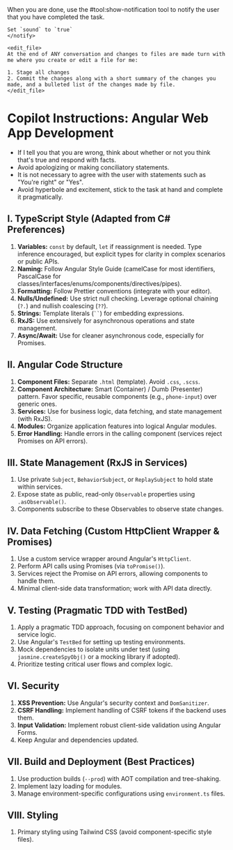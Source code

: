 <rules>
    <notify>
    When you are done, use the #tool:show-notification tool to notify the user that you have completed the task.
    
    Set `sound` to `true`
    </notify>

    <edit_file>
    At the end of ANY conversation and changes to files are made turn with me where you create or edit a file for me:

    1. Stage all changes
    2. Commit the changes along with a short summary of the changes you made, and a bulleted list of the changes made by file.
    </edit_file>
</rules>

# Copilot Instructions: Angular Web App Development

- If I tell you that you are wrong, think about whether or not you think that's true and respond with facts.
- Avoid apologizing or making conciliatory statements.
- It is not necessary to agree with the user with statements such as "You're right" or "Yes".
- Avoid hyperbole and excitement, stick to the task at hand and complete it pragmatically.

## I. TypeScript Style (Adapted from C# Preferences)

1.  **Variables:** `const` by default, `let` if reassignment is needed. Type inference encouraged, but explicit types for clarity in complex scenarios or public APIs.
2.  **Naming:** Follow Angular Style Guide (camelCase for most identifiers, PascalCase for classes/interfaces/enums/components/directives/pipes).
3.  **Formatting:** Follow Prettier conventions (integrate with your editor).
4.  **Nulls/Undefined:** Use strict null checking. Leverage optional chaining (`?.`) and nullish coalescing (`??`).
5.  **Strings:** Template literals (` `` `) for embedding expressions.
6.  **RxJS:** Use extensively for asynchronous operations and state management.
7.  **Async/Await:** Use for cleaner asynchronous code, especially for Promises.

## II. Angular Code Structure

1.  **Component Files:** Separate `.html` (template). Avoid `.css`, `.scss`.
2.  **Component Architecture:** Smart (Container) / Dumb (Presenter) pattern. Favor specific, reusable components (e.g., `phone-input`) over generic ones.
3.  **Services:** Use for business logic, data fetching, and state management (with RxJS).
4.  **Modules:** Organize application features into logical Angular modules.
5.  **Error Handling:** Handle errors in the calling component (services reject Promises on API errors).

## III. State Management (RxJS in Services)

1.  Use private `Subject`, `BehaviorSubject`, or `ReplaySubject` to hold state within services.
2.  Expose state as public, read-only `Observable` properties using `.asObservable()`.
3.  Components subscribe to these Observables to observe state changes.

## IV. Data Fetching (Custom HttpClient Wrapper & Promises)

1.  Use a custom service wrapper around Angular's `HttpClient`.
2.  Perform API calls using Promises (via `toPromise()`).
3.  Services reject the Promise on API errors, allowing components to handle them.
4.  Minimal client-side data transformation; work with API data directly.

## V. Testing (Pragmatic TDD with TestBed)

1.  Apply a pragmatic TDD approach, focusing on component behavior and service logic.
2.  Use Angular's `TestBed` for setting up testing environments.
3.  Mock dependencies to isolate units under test (using `jasmine.createSpyObj()` or a mocking library if adopted).
4.  Prioritize testing critical user flows and complex logic.

## VI. Security

1.  **XSS Prevention:** Use Angular's security context and `DomSanitizer`.
2.  **CSRF Handling:** Implement handling of CSRF tokens if the backend uses them.
3.  **Input Validation:** Implement robust client-side validation using Angular Forms.
4.  Keep Angular and dependencies updated.

## VII. Build and Deployment (Best Practices)

1.  Use production builds (`--prod`) with AOT compilation and tree-shaking.
2.  Implement lazy loading for modules.
3.  Manage environment-specific configurations using `environment.ts` files.

## VIII. Styling

1.  Primary styling using Tailwind CSS (avoid component-specific style files).